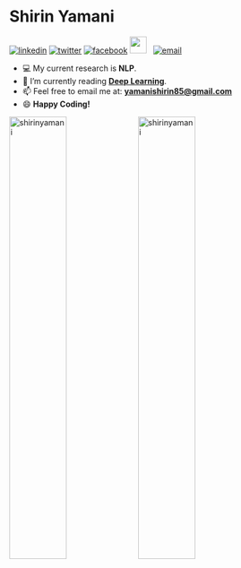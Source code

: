 <h1> Shirin Yamani </h1>

<a href="https://www.linkedin.com/in/shirinyamani/"><img src="https://img.icons8.com/color/37/000000/linkedin.png" alt="linkedin"/></a>
<a href="https://twitter.com/Shirinyamani"><img src="https://img.icons8.com/color/37/000000/twitter.png" alt="twitter"/></a>
<a href="https://www.facebook.com/shirin.yamani.9/"><img src="https://img.icons8.com/color/37/000000/facebook.png" alt="facebook"/></a>
<a href="https://instagram.com/shirin____mn"><img height="30" src="https://github.com/WaylonWalker/WaylonWalker/blob/main/icon/instagram.jpg?raw=true"></a>&nbsp;&nbsp;
<a href="mailto:yamanishirin85@gmail.com"><img src="https://img.icons8.com/color/37/000000/gmail.png" alt="email"/></a>

- 💻 My current research is **NLP**.
- 🌱 I’m currently reading [**Deep Learning**](https://www.deeplearningbook.org).
- 📫 Feel free to email me at: **yamanishirin85@gmail.com**
- 😄 **Happy Coding!**

<div>
  <img width="45%" align="left" src="https://github-readme-stats.vercel.app/api/top-langs?username=shirinyamani&show_icons=true&locale=en&layout=compact" alt="shirinyamani" />
  <img width="45%"  src="https://github-readme-streak-stats.herokuapp.com/?user=shirinyamani&" alt="shirinyamani" />
</div>
